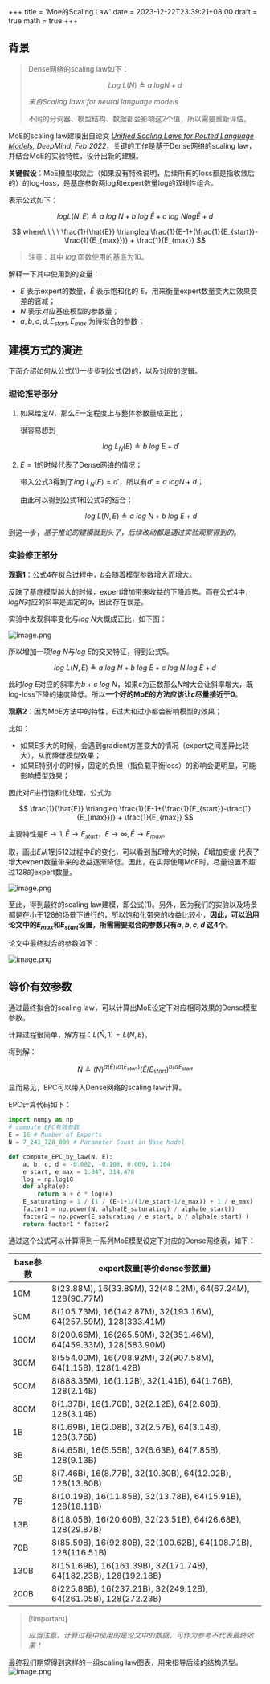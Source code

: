 +++
title = 'Moe的Scaling Law'
date = 2023-12-22T23:39:21+08:00
draft = true
math = true
+++

## 背景

> Dense网络的scaling law如下：
>
> $$
> Log\ \mathit{L}(N) \triangleq a\ log \mathit N + d \tag{1}
> $$
>
> *来自Scaling laws for neural language models*
>
> 不同的分词器、模型结构、数据都会影响这2个值，所以需要重新评估。

MoE的scaling law建模出自论文 *[Unified Scaling Laws for Routed Language Models](http://arxiv.org/abs/2202.01169), DeepMind, Feb 2022*，关键的工作是基于Dense网络的scaling law，并结合MoE的实验特性，设计出新的建模。

**关键假设**：MoE模型收敛后（如果没有特殊说明，后续所有的loss都是指收敛后的）的log-loss，是基底参数两log和expert数量log的双线性组合。

表示公式如下：

$$
log L(N, E)\triangleq a\ log\ N + b\ log\ \hat{E} + c\ log\ N log \hat{E} + d \tag{2}
$$

$$
where\ \ \ \ \frac{1}{\hat{E}} \triangleq \frac{1}{E-1+(\frac{1}{E_{start}}-\frac{1}{E_{max}})} + \frac{1}{E_{max}}
$$

> 注意：其中 $log$ 函数使用的基底为10。

解释一下其中使用到的变量：

*   $E$ 表示expert的数量，$\hat{E}$ 表示饱和化的 $E$，用来衡量expert数量变大后效果变差的衰减；
*   $N$ 表示对应基底模型的参数量；
*   $a,b,c,d,E_{start},E_{max}$ 为待拟合的参数；

## 建模方式的演进

下面介绍如何从公式(1)一步步到公式(2)的，以及对应的逻辑。

### 理论推导部分

1.  如果给定$N$，那么$E$一定程度上与整体参数量成正比；

    很容易想到

    $$
    log\ L_N(E)\triangleq b\ log\ E + d' \tag{3}
    $$

2.  $E=1$的时候代表了Dense网络的情况；

    带入公式3得到了$log\ L_N(E)= d'$，所以有$d'=a\ log \mathit N + d$；

    由此可以得到公式1和公式3的结合：

    $$
    log\ L(N,E)\triangleq a\ log\ N + b\ log\ E + d \tag{4}
    $$

到这一步，*基于推论的建模就到头了，后续改动都是通过实验观察得到的*。

### 实验修正部分

**观察1**：公式4在拟合过程中，$b$会随着模型参数增大而增大。

反映了基底模型越大的时候，expert增加带来收益的下降趋势。而在公式4中，$log N$对应的斜率是固定的$a$，因此存在误差。

实验中发现斜率变化与$log\ N$大概成正比，如下图：

![image.png](https://p9-juejin.byteimg.com/tos-cn-i-k3u1fbpfcp/82e375f3d4d0464580f46a83fee8cb55~tplv-k3u1fbpfcp-jj-mark:0:0:0:0:q75.image#?w=1538&h=370&s=41068&e=png&b=fefefe)


所以增加一项$log\ N$与$log\ E$的交叉特征，得到公式5。

$$
log\ L(N,E)\triangleq a\ log\ N + b\ log\ E + c\ log\ N\ log\ E + d \tag{5}
$$

此时$log\ E$对应的斜率为$b+c\ log\ N$，如果c为正数那么$N$增大会让斜率增大，既log-loss下降的速度降低。所以**一个好的MoE的方法应该让$c$尽量接近于0**。

**观察2**：因为MoE方法中的特性，$E$过大和过小都会影响模型的效果；

比如：

*   如果E多大的时候，会遇到gradient方差变大的情况（expert之间差异比较大），从而降低模型效果；
*   如果E特别小的时候，固定的负担（指负载平衡loss）的影响会更明显，可能影响模型效果；

因此对$E$进行饱和化处理，公式为

$$
\frac{1}{\hat{E}} \triangleq \frac{1}{E-1+(\frac{1}{E_{start}}-\frac{1}{E_{max}})} + \frac{1}{E_{max}}
$$

主要特性是$E\to1, \hat{E}\to E_{start}$，$E\to \infty, \hat{E}\to E_{max}$。

取，画出$E$从1到512过程中$\hat{E}$的变化，可以看到当$E$增大的时候，$\hat{E}$增加变缓 代表了增大expert数量带来的收益逐渐降低。因此，在实际使用MoE时，尽量设置不超过128的expert数量。


![image.png](https://p3-juejin.byteimg.com/tos-cn-i-k3u1fbpfcp/f767228a691246a1ba332ed9209b5ff5~tplv-k3u1fbpfcp-jj-mark:0:0:0:0:q75.image#?w=1570&h=658&s=94196&e=png&b=fefefe)

至此，得到最终的scaling law建模，即公式(1)。另外，因为我们的实验以及场景都是在小于128的场景下进行的，所以饱和化带来的收益比较小，**因此，可以沿用论文中的$E_{max}$和$E_{start}$设置，所需需要拟合的参数只有$a,b,c,d$ 这4个**。

论文中最终拟合的参数如下：


![image.png](https://p3-juejin.byteimg.com/tos-cn-i-k3u1fbpfcp/d43dfe3a849a4d0e9b0919453cc85b3f~tplv-k3u1fbpfcp-jj-mark:0:0:0:0:q75.image#?w=1556&h=314&s=56976&e=png&b=ffffff)

## 等价有效参数

通过最终拟合的scaling law，可以计算出MoE设定下对应相同效果的Dense模型参数。

计算过程很简单，解方程：$L(\bar{N}, 1)=L(N, E)$。

得到解：

$$
\bar N \triangleq (N)^{\alpha(\hat{E})/\alpha(E_{start})} (\hat{E}/E_{start})^{b/\alpha{E_{start}}}
$$

显而易见，EPC可以带入Dense网络的scaling law计算。

EPC计算代码如下：

```python
import numpy as np
# compute EPC有效参数
E = 16 # Number of Experts
N = 7_241_728_000 # Parameter Count in Base Model

def compute_EPC_by_law(N, E):
    a, b, c, d = -0.082, -0.108, 0.009, 1.104
    e_start, e_max = 1.847, 314.478
    log = np.log10
    def alpha(e):
        return a + c * log(e)
    E_saturating = 1 / (1 / (E-1+1/(1/e_start-1/e_max)) + 1 / e_max)
    factor1 = np.power(N, alpha(E_saturating) / alpha(e_start))
    factor2 = np.power(E_saturating / e_start, b / alpha(e_start) )
    return factor1 * factor2 
```

通过这个公式可以计算得到一系列MoE模型设定下对应的Dense网络表，如下：

| base参数 | expert数量(等价dense参数量)                                            |
| ------ | --------------------------------------------------------------- |
| 10M    | 8(23.88M), 16(33.89M), 32(48.12M), 64(67.24M), 128(90.77M)      |
| 50M    | 8(105.73M), 16(142.87M), 32(193.16M), 64(257.59M), 128(333.41M) |
| 100M   | 8(200.66M), 16(265.50M), 32(351.46M), 64(459.33M), 128(583.90M) |
| 300M   | 8(554.00M), 16(708.92M), 32(907.58M), 64(1.15B), 128(1.42B)     |
| 500M   | 8(888.35M), 16(1.12B), 32(1.41B), 64(1.76B), 128(2.14B)         |
| 800M   | 8(1.37B), 16(1.70B), 32(2.12B), 64(2.60B), 128(3.14B)           |
| 1B     | 8(1.69B), 16(2.08B), 32(2.57B), 64(3.14B), 128(3.76B)           |
| 3B     | 8(4.65B), 16(5.55B), 32(6.63B), 64(7.85B), 128(9.13B)           |
| 5B     | 8(7.46B), 16(8.77B), 32(10.30B), 64(12.02B), 128(13.80B)        |
| 7B     | 8(10.19B), 16(11.85B), 32(13.78B), 64(15.91B), 128(18.11B)      |
| 13B    | 8(18.05B), 16(20.60B), 32(23.51B), 64(26.68B), 128(29.87B)      |
| 70B    | 8(85.59B), 16(92.80B), 32(100.62B), 64(108.71B), 128(116.51B)   |
| 130B   | 8(151.69B), 16(161.39B), 32(171.74B), 64(182.23B), 128(192.18B) |
| 200B   | 8(225.88B), 16(237.21B), 32(249.12B), 64(261.05B), 128(272.23B) |

> \[!important]
>
> *应当注意，计算过程中使用的是论文中的数据，可作为参考不代表最终效果！*

最终我们期望得到这样的一组scaling law图表，用来指导后续的结构选型。
![image.png](https://p1-juejin.byteimg.com/tos-cn-i-k3u1fbpfcp/9117a4bce3d3488589c7380da05ac0cd~tplv-k3u1fbpfcp-jj-mark:0:0:0:0:q75.image#?w=2212&h=982&s=345589&e=png&b=fdfdfd)